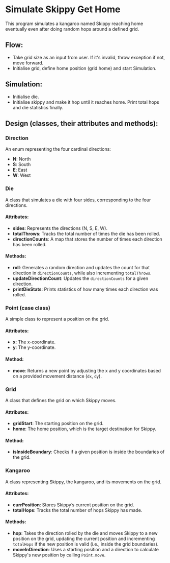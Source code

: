 # Simulate Skippy Get Home
This program simulates a kangaroo named Skippy reaching home eventually even after doing random hops around a defined grid.
## Flow:
- Take grid size as an input from user. If it's invalid, throw exception if not, move forward.
- Initialise grid, define home position (grid.home) and start Simulation.


## Simulation:
- Initialise die. 
- Initialise skippy and make it hop until it reaches home.
      Print total hops and die statistics finally.

## Design (classes, their attributes and methods):
### Direction
An enum representing the four cardinal directions:
- **N**: North
- **S**: South
- **E**: East
- **W**: West

### Die
A class that simulates a die with four sides, corresponding to the four directions.

#### Attributes:
- **sides**: Represents the directions (N, S, E, W).
- **totalThrows**: Tracks the total number of times the die has been rolled.
- **directionCounts**: A map that stores the number of times each direction has been rolled.

#### Methods:
- **roll**: Generates a random direction and updates the count for that direction in `directionCounts`, while also incrementing `totalThrows`.
- **updateDirectionCount**: Updates the `directionCounts` for a given direction.
- **printDieStats**: Prints statistics of how many times each direction was rolled.

### Point (case class)
A simple class to represent a position on the grid.

#### Attributes:
- **x**: The x-coordinate.
- **y**: The y-coordinate.

#### Method:
- **move**: Returns a new point by adjusting the x and y coordinates based on a provided movement distance (`dx`, `dy`).

### Grid
A class that defines the grid on which Skippy moves.

#### Attributes:
- **gridStart**: The starting position on the grid.
- **home**: The home position, which is the target destination for Skippy.

#### Method:
- **isInsideBoundary**: Checks if a given position is inside the boundaries of the grid.

### Kangaroo
A class representing Skippy, the kangaroo, and its movements on the grid.

#### Attributes:
- **currPosition**: Stores Skippy’s current position on the grid.
- **totalHops**: Tracks the total number of hops Skippy has made.

#### Methods:
- **hop**: Takes the direction rolled by the die and moves Skippy to a new position on the grid, updating the current position and incrementing `totalHops` if the new position is valid (i.e., inside the grid boundaries).
- **moveInDirection**: Uses a starting position and a direction to calculate Skippy's new position by calling `Point.move`.